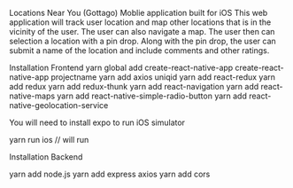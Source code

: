Locations Near You (Gottago)
Moblie application built for iOS
This web application will track user location and map other locations that is in the vicinity of the user.  The user can also navigate a map.  The user then can selection a location with a pin drop.  Along with the pin drop, the user can submit a name of the location and include comments and other ratings.


Installation Frontend
yarn global add create-react-native-app
create-react-native-app projectname
yarn add axios uniqid
yarn add react-redux
yarn add redux
yarn add redux-thunk
yarn add react-navigation
yarn add react-native-maps
yarn add react-native-simple-radio-button
yarn add react-native-geolocation-service

You will need to install expo to run iOS simulator

yarn run ios // will run

Installation Backend

yarn add node.js
yarn add express axios
yarn add cors